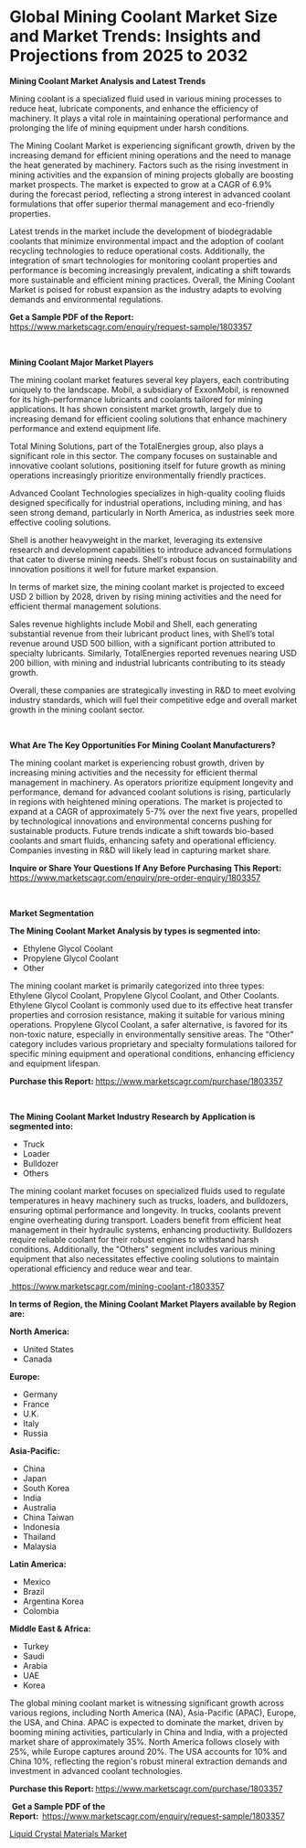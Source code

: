 <p><h1>Global Mining Coolant Market Size and Market Trends: Insights and Projections from 2025 to 2032</h1></p><p><strong>Mining Coolant Market Analysis and Latest Trends</strong></p>
<p><p>Mining coolant is a specialized fluid used in various mining processes to reduce heat, lubricate components, and enhance the efficiency of machinery. It plays a vital role in maintaining operational performance and prolonging the life of mining equipment under harsh conditions. </p><p>The Mining Coolant Market is experiencing significant growth, driven by the increasing demand for efficient mining operations and the need to manage the heat generated by machinery. Factors such as the rising investment in mining activities and the expansion of mining projects globally are boosting market prospects. The market is expected to grow at a CAGR of 6.9% during the forecast period, reflecting a strong interest in advanced coolant formulations that offer superior thermal management and eco-friendly properties. </p><p>Latest trends in the market include the development of biodegradable coolants that minimize environmental impact and the adoption of coolant recycling technologies to reduce operational costs. Additionally, the integration of smart technologies for monitoring coolant properties and performance is becoming increasingly prevalent, indicating a shift towards more sustainable and efficient mining practices. Overall, the Mining Coolant Market is poised for robust expansion as the industry adapts to evolving demands and environmental regulations.</p></p>
<p><strong>Get a Sample PDF of the Report:&nbsp;</strong> <a href="https://www.marketscagr.com/enquiry/request-sample/1803357?utm_campaign=3115&utm_medium=2&utm_source=Github&utm_content=ia&utm_term=01042025&utm_id=mining-coolant">https://www.marketscagr.com/enquiry/request-sample/1803357</a></p>
<p>&nbsp;</p>
<p><strong>Mining Coolant Major Market Players</strong></p>
<p><p>The mining coolant market features several key players, each contributing uniquely to the landscape. Mobil, a subsidiary of ExxonMobil, is renowned for its high-performance lubricants and coolants tailored for mining applications. It has shown consistent market growth, largely due to increasing demand for efficient cooling solutions that enhance machinery performance and extend equipment life.</p><p>Total Mining Solutions, part of the TotalEnergies group, also plays a significant role in this sector. The company focuses on sustainable and innovative coolant solutions, positioning itself for future growth as mining operations increasingly prioritize environmentally friendly practices. </p><p>Advanced Coolant Technologies specializes in high-quality cooling fluids designed specifically for industrial operations, including mining, and has seen strong demand, particularly in North America, as industries seek more effective cooling solutions.</p><p>Shell is another heavyweight in the market, leveraging its extensive research and development capabilities to introduce advanced formulations that cater to diverse mining needs. Shell's robust focus on sustainability and innovation positions it well for future market expansion.</p><p>In terms of market size, the mining coolant market is projected to exceed USD 2 billion by 2028, driven by rising mining activities and the need for efficient thermal management solutions. </p><p>Sales revenue highlights include Mobil and Shell, each generating substantial revenue from their lubricant product lines, with Shell’s total revenue around USD 500 billion, with a significant portion attributed to specialty lubricants. Similarly, TotalEnergies reported revenues nearing USD 200 billion, with mining and industrial lubricants contributing to its steady growth.</p><p>Overall, these companies are strategically investing in R&D to meet evolving industry standards, which will fuel their competitive edge and overall market growth in the mining coolant sector.</p></p>
<p>&nbsp;</p>
<p><strong>What Are The Key Opportunities For Mining Coolant Manufacturers?</strong></p>
<p><p>The mining coolant market is experiencing robust growth, driven by increasing mining activities and the necessity for efficient thermal management in machinery. As operators prioritize equipment longevity and performance, demand for advanced coolant solutions is rising, particularly in regions with heightened mining operations. The market is projected to expand at a CAGR of approximately 5-7% over the next five years, propelled by technological innovations and environmental concerns pushing for sustainable products. Future trends indicate a shift towards bio-based coolants and smart fluids, enhancing safety and operational efficiency. Companies investing in R&D will likely lead in capturing market share.</p></p>
<p><strong>Inquire or Share Your Questions If Any Before Purchasing This Report:</strong> <a href="https://www.marketscagr.com/enquiry/pre-order-enquiry/1803357?utm_campaign=3115&utm_medium=2&utm_source=Github&utm_content=ia&utm_term=01042025&utm_id=mining-coolant">https://www.marketscagr.com/enquiry/pre-order-enquiry/1803357</a></p>
<p>&nbsp;</p>
<p><strong>Market Segmentation</strong></p>
<p><strong>The Mining Coolant Market Analysis by types is segmented into:</strong></p>
<p><ul><li>Ethylene Glycol Coolant</li><li>Propylene Glycol Coolant</li><li>Other</li></ul></p>
<p><p>The mining coolant market is primarily categorized into three types: Ethylene Glycol Coolant, Propylene Glycol Coolant, and Other Coolants. Ethylene Glycol Coolant is commonly used due to its effective heat transfer properties and corrosion resistance, making it suitable for various mining operations. Propylene Glycol Coolant, a safer alternative, is favored for its non-toxic nature, especially in environmentally sensitive areas. The "Other" category includes various proprietary and specialty formulations tailored for specific mining equipment and operational conditions, enhancing efficiency and equipment lifespan.</p></p>
<p><strong>Purchase this Report:&nbsp;</strong><a href="https://www.marketscagr.com/purchase/1803357?utm_campaign=3115&utm_medium=2&utm_source=Github&utm_content=ia&utm_term=01042025&utm_id=mining-coolant">https://www.marketscagr.com/purchase/1803357</a></p>
<p>&nbsp;</p>
<p><strong>The Mining Coolant Market Industry Research by Application is segmented into:</strong></p>
<p><ul><li>Truck</li><li>Loader</li><li>Bulldozer</li><li>Others</li></ul></p>
<p><p>The mining coolant market focuses on specialized fluids used to regulate temperatures in heavy machinery such as trucks, loaders, and bulldozers, ensuring optimal performance and longevity. In trucks, coolants prevent engine overheating during transport. Loaders benefit from efficient heat management in their hydraulic systems, enhancing productivity. Bulldozers require reliable coolant for their robust engines to withstand harsh conditions. Additionally, the "Others" segment includes various mining equipment that also necessitates effective cooling solutions to maintain operational efficiency and reduce wear and tear.</p></p>
<p><a href="https://www.marketscagr.com/mining-coolant-r1803357?utm_campaign=3115&utm_medium=2&utm_source=Github&utm_content=ia&utm_term=01042025&utm_id=mining-coolant">&nbsp;https://www.marketscagr.com/mining-coolant-r1803357</a></p>
<p><strong>In terms of Region, the Mining Coolant Market Players available by Region are:</strong></p>
<p>
    <p> <strong> North America: </strong>
        <ul>
            <li>United States</li>
            <li>Canada</li>
        </ul>
        </p> 
    <p> <strong> Europe: </strong>
        <ul>
            <li>Germany</li>
            <li>France</li>
            <li>U.K.</li>
            <li>Italy</li>
            <li>Russia</li>
        </ul>
        </p> 
    <p> <strong> Asia-Pacific: </strong>
        <ul>
            <li>China</li>
            <li>Japan</li>
            <li>South Korea</li>
            <li>India</li>
            <li>Australia</li>
            <li>China Taiwan</li>
            <li>Indonesia</li>
            <li>Thailand</li>
            <li>Malaysia</li>
        </ul>
        </p> 
    <p> <strong> Latin America: </strong>
        <ul>
            <li>Mexico</li>
            <li>Brazil</li>
            <li>Argentina Korea</li>
            <li>Colombia</li>
        </ul>
        </p> 
    <p> <strong> Middle East & Africa: </strong>
        <ul>
            <li>Turkey</li>
            <li>Saudi</li>
            <li>Arabia</li>
            <li>UAE</li>
            <li>Korea</li>
        </ul>
    </p>
    </p>
<p><p>The global mining coolant market is witnessing significant growth across various regions, including North America (NA), Asia-Pacific (APAC), Europe, the USA, and China. APAC is expected to dominate the market, driven by booming mining activities, particularly in China and India, with a projected market share of approximately 35%. North America follows closely with 25%, while Europe captures around 20%. The USA accounts for 10% and China 10%, reflecting the region's robust mineral extraction demands and investment in advanced coolant technologies.</p></p>
<p><strong>Purchase this Report: </strong><a href="https://www.marketscagr.com/purchase/1803357?utm_campaign=3115&utm_medium=2&utm_source=Github&utm_content=ia&utm_term=01042025&utm_id=mining-coolant">https://www.marketscagr.com/purchase/1803357</a></p>
<p>&nbsp;<strong>Get a Sample PDF of the Report:&nbsp;&nbsp;</strong><a href="https://www.marketscagr.com/enquiry/request-sample/1803357?utm_campaign=3115&utm_medium=2&utm_source=Github&utm_content=ia&utm_term=01042025&utm_id=mining-coolant">https://www.marketscagr.com/enquiry/request-sample/1803357</a></p>
<p><strong></strong></p>
<p><p><a href="https://github.com/momossidram/Market-Research-Report-List-1/blob/main/liquid-crystal-materials-market.md?utm_campaign=3115&utm_medium=2&utm_source=Github&utm_content=ia&utm_term=01042025&utm_id=mining-coolant">Liquid Crystal Materials Market</a></p></p>